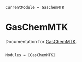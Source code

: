 ```@meta
CurrentModule = GasChemMTK
```

# GasChemMTK

Documentation for [GasChemMTK](https://github.com/EarthSciML/GasChemMTK.jl).

```@index
```

```@autodocs
Modules = [GasChemMTK]
```
